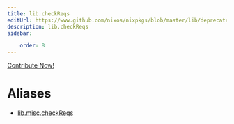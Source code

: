 ```yaml
---
title: lib.checkReqs
editUrl: https://www.github.com/nixos/nixpkgs/blob/master/lib/deprecated.nix#L78C15
description: lib.checkReqs
sidebar:

    order: 8
---
```


<a href="https://www.github.com/nixos/nixpkgs/blob/master/lib/deprecated.nix#L78C15">Contribute Now!</a>


# Aliases

- [lib.misc.checkReqs](reference/lib/misc/lib-misc-checkReqs)



